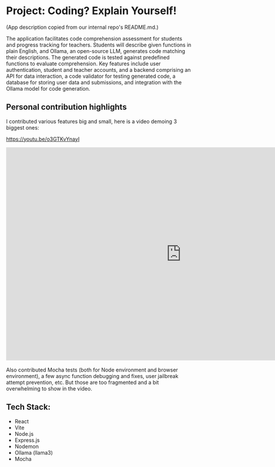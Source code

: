 # Project: Coding? Explain Yourself!

(App description copied from our internal repo's README.md.)

The application facilitates code comprehension assessment for students and progress tracking for teachers. Students will describe given functions in plain English, and Ollama, an open-source LLM, generates code matching their descriptions. The generated code is tested against predefined functions to evaluate comprehension. Key features include user authentication, student and teacher accounts, and a backend comprising an API for data interaction, a code validator for testing generated code, a database for storing user data and submissions, and integration with the Ollama model for code generation.

## Personal contribution highlights

I contributed various features big and small, here is a video demoing 3 biggest ones:

https://youtu.be/o3GTKvYnayI

<iframe width="951" height="579" src="https://www.youtube.com/embed/o3GTKvYnayI" title="cpsc 310 retro" frameborder="0" allow="accelerometer; autoplay; clipboard-write; encrypted-media; gyroscope; picture-in-picture; web-share" referrerpolicy="strict-origin-when-cross-origin" allowfullscreen></iframe>
<br><br>
Also contributed Mocha tests (both for Node environment and browser environment), a few async function debugging and fixes, user jailbreak attempt prevention, etc. But those are too fragmented and a bit overwhelming to show in the video.

## Tech Stack:

- React
- Vite
- Node.js
- Express.js
- Nodemon
- Ollama (llama3)
- Mocha
